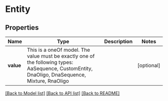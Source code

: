 # Entity



## Properties
Name | Type | Description | Notes
------------ | ------------- | ------------- | -------------
**value** | This is a oneOf model. The value must be exactly one of the following types: AaSequence, CustomEntity, DnaOligo, DnaSequence, Mixture, RnaOligo |  | [optional] 




[[Back to Model list]](../README.md#models) [[Back to API list]](../README.md#api-endpoints) [[Back to README]](../README.md)


